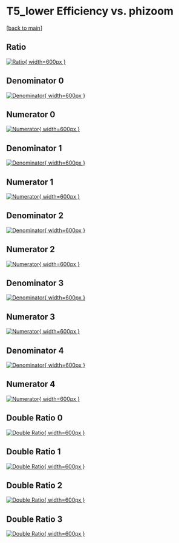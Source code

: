 # T5_lower Efficiency vs. phizoom

[[back to main](./)]



## Ratio

[![Ratio](../mtv/var/T5_lower_loweta_0_0_eff_phizoom.png){ width=600px }](../mtv/var/T5_lower_loweta_0_0_eff_phizoom.pdf)

## Denominator 0

[![Denominator](../mtv/den/T5_lower_loweta_0_0_eff_phizoom_den0.png){ width=600px }](../mtv/den/T5_lower_loweta_0_0_eff_phizoom_den0.pdf)

## Numerator 0

[![Numerator](../mtv/num/T5_lower_loweta_0_0_eff_phizoom_num0.png){ width=600px }](../mtv/num/T5_lower_loweta_0_0_eff_phizoom_num0.pdf)

## Denominator 1

[![Denominator](../mtv/den/T5_lower_loweta_0_0_eff_phizoom_den1.png){ width=600px }](../mtv/den/T5_lower_loweta_0_0_eff_phizoom_den1.pdf)

## Numerator 1

[![Numerator](../mtv/num/T5_lower_loweta_0_0_eff_phizoom_num1.png){ width=600px }](../mtv/num/T5_lower_loweta_0_0_eff_phizoom_num1.pdf)

## Denominator 2

[![Denominator](../mtv/den/T5_lower_loweta_0_0_eff_phizoom_den2.png){ width=600px }](../mtv/den/T5_lower_loweta_0_0_eff_phizoom_den2.pdf)

## Numerator 2

[![Numerator](../mtv/num/T5_lower_loweta_0_0_eff_phizoom_num2.png){ width=600px }](../mtv/num/T5_lower_loweta_0_0_eff_phizoom_num2.pdf)

## Denominator 3

[![Denominator](../mtv/den/T5_lower_loweta_0_0_eff_phizoom_den3.png){ width=600px }](../mtv/den/T5_lower_loweta_0_0_eff_phizoom_den3.pdf)

## Numerator 3

[![Numerator](../mtv/num/T5_lower_loweta_0_0_eff_phizoom_num3.png){ width=600px }](../mtv/num/T5_lower_loweta_0_0_eff_phizoom_num3.pdf)

## Denominator 4

[![Denominator](../mtv/den/T5_lower_loweta_0_0_eff_phizoom_den4.png){ width=600px }](../mtv/den/T5_lower_loweta_0_0_eff_phizoom_den4.pdf)

## Numerator 4

[![Numerator](../mtv/num/T5_lower_loweta_0_0_eff_phizoom_num4.png){ width=600px }](../mtv/num/T5_lower_loweta_0_0_eff_phizoom_num4.pdf)

## Double Ratio 0

[![Double Ratio](../mtv/ratio/T5_lower_loweta_0_0_eff_phizoom_ratio0.png){ width=600px }](../mtv/ratio/T5_lower_loweta_0_0_eff_phizoom_ratio0.pdf)

## Double Ratio 1

[![Double Ratio](../mtv/ratio/T5_lower_loweta_0_0_eff_phizoom_ratio1.png){ width=600px }](../mtv/ratio/T5_lower_loweta_0_0_eff_phizoom_ratio1.pdf)

## Double Ratio 2

[![Double Ratio](../mtv/ratio/T5_lower_loweta_0_0_eff_phizoom_ratio2.png){ width=600px }](../mtv/ratio/T5_lower_loweta_0_0_eff_phizoom_ratio2.pdf)

## Double Ratio 3

[![Double Ratio](../mtv/ratio/T5_lower_loweta_0_0_eff_phizoom_ratio3.png){ width=600px }](../mtv/ratio/T5_lower_loweta_0_0_eff_phizoom_ratio3.pdf)

